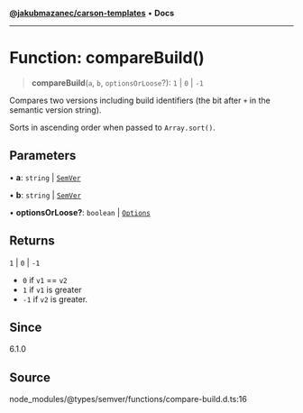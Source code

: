 [**@jakubmazanec/carson-templates**](../../../README.md) • **Docs**

---

# Function: compareBuild()

> **compareBuild**(`a`, `b`, `optionsOrLoose`?): `1` \| `0` \| `-1`

Compares two versions including build identifiers (the bit after `+` in the semantic version
string).

Sorts in ascending order when passed to `Array.sort()`.

## Parameters

• **a**: `string` \| [`SemVer`](../classes/SemVer.md)

• **b**: `string` \| [`SemVer`](../classes/SemVer.md)

• **optionsOrLoose?**: `boolean` \| [`Options`](../interfaces/Options.md)

## Returns

`1` \| `0` \| `-1`

- `0` if `v1` == `v2`
- `1` if `v1` is greater
- `-1` if `v2` is greater.

## Since

6.1.0

## Source

node_modules/@types/semver/functions/compare-build.d.ts:16
